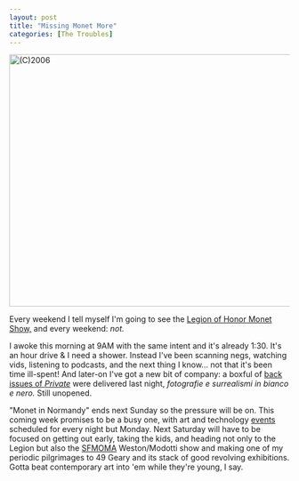 ```yaml
---
layout: post
title: "Missing Monet More"
categories: [The Troubles]
---
```

<img title="(C)2006" src="http://www.botzilla.com/blog/pix2006/P1030602sh.jpg" width="807" height="454" border="0" />

Every weekend I tell myself I'm going to see the <a href="http://www.monetinnormandy.org/">Legion of Honor Monet Show,</a> and every weekend: <i>not.</i>

I awoke this morning at 9AM with the same intent and it's already 1:30. It's an hour drive & I need a shower. Instead I've been scanning negs, watching vids, listening to podcasts, and the next thing I know... not that it's been time ill-spent! And later-on I've got a new bit of company: a boxful of <a href="/blog/archives/000503.html">back issues of <i>Private</i></a> were delivered last night, <i>fotografie e surrealismi in bianco e nero.</i> Still unopened.

"Monet in Normandy" ends next Sunday so the pressure will be on. This coming week promises to be a busy one, with art and technology <a href="http://upcoming.org/user/16474/">events</a> scheduled for every night but Monday. Next Saturday will have to be focused on getting out early, taking the kids, and heading not only to the Legion but also the <a href="http://www.sfmoma.org/">SFMOMA</a> Weston/Modotti show and making one of my periodic pilgrimages to 49 Geary and its stack of good revolving exhibitions. Gotta beat contemporary art into 'em while they're young, I say.


